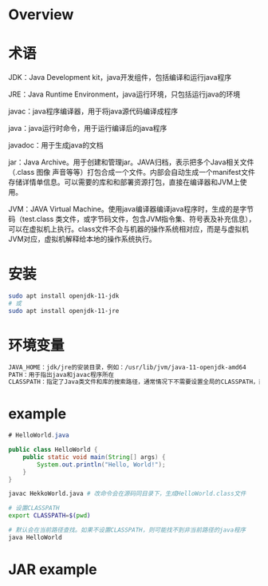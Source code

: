 # Overview

# 术语

JDK：Java Development kit，java开发组件，包括编译和运行java程序

JRE：Java Runtime Environment，java运行环境，只包括运行java的环境

javac：java程序编译器，用于将java源代码编译成程序

java：java运行时命令，用于运行编译后的java程序

javadoc：用于生成java的文档

jar：Java Archive。用于创建和管理jar。JAVA归档，表示把多个Java相关文件（.class 图像 声音等等）打包合成一个文件。内部会自动生成一个manifest文件存储详情单信息。可以需要的库和和部署资源打包，直接在编译器和JVM上使用。

JVM：JAVA Virtual Machine。使用java编译器编译java程序时，生成的是字节码（test.class 类文件，或字节码文件，包含JVM指令集、符号表及补充信息），可以在虚拟机上执行。class文件不会与机器的操作系统相对应，而是与虚拟机JVM对应，虚拟机解释给本地的操作系统执行。

# 安装

```bash
sudo apt install openjdk-11-jdk
# 或
sudo apt install openjdk-11-jre
```

# 环境变量

```bash
JAVA_HOME：jdk/jre的安装目录，例如：/usr/lib/jvm/java-11-openjdk-amd64
PATH：用于指出java和javac程序所在
CLASSPATH：指定了Java类文件和库的搜索路径，通常情况下不需要设置全局的CLASSPATH，而是再运行java程序的时候通过命令行参数-cp/-classpath指定
```

# example

```java
# HelloWorld.java

public class HelloWorld {
    public static void main(String[] args) {
        System.out.println("Hello, World!");
    }
}
```

```bash
javac HekkoWorld.java # 改命令会在源码同目录下，生成HelloWorld.class文件

# 设置CLASSPATH
export CLASSPATH=$(pwd)

# 默认会在当前路径查找。如果不设置CLASSPATH，则可能找不到非当前路径的java程序
java HelloWorld
```

# JAR example
